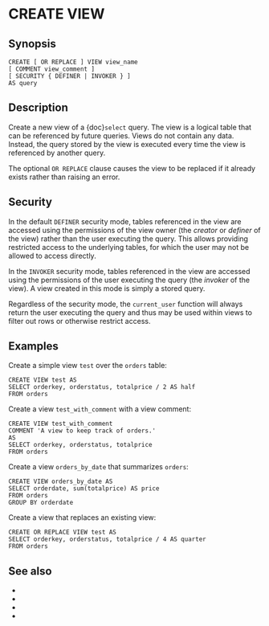 # CREATE VIEW

## Synopsis

```text
CREATE [ OR REPLACE ] VIEW view_name
[ COMMENT view_comment ]
[ SECURITY { DEFINER | INVOKER } ]
AS query
```

## Description

Create a new view of a {doc}`select` query. The view is a logical table
that can be referenced by future queries. Views do not contain any data.
Instead, the query stored by the view is executed every time the view is
referenced by another query.

The optional `OR REPLACE` clause causes the view to be replaced if it
already exists rather than raising an error.

## Security

In the default `DEFINER` security mode, tables referenced in the view
are accessed using the permissions of the view owner (the *creator* or
*definer* of the view) rather than the user executing the query. This
allows providing restricted access to the underlying tables, for which
the user may not be allowed to access directly.

In the `INVOKER` security mode, tables referenced in the view are accessed
using the permissions of the user executing the query (the *invoker* of the view).
A view created in this mode is simply a stored query.

Regardless of the security mode, the `current_user` function will
always return the user executing the query and thus may be used
within views to filter out rows or otherwise restrict access.

## Examples

Create a simple view `test` over the `orders` table:

```
CREATE VIEW test AS
SELECT orderkey, orderstatus, totalprice / 2 AS half
FROM orders
```

Create a view `test_with_comment` with a view comment:

```
CREATE VIEW test_with_comment
COMMENT 'A view to keep track of orders.'
AS
SELECT orderkey, orderstatus, totalprice
FROM orders
```

Create a view `orders_by_date` that summarizes `orders`:

```
CREATE VIEW orders_by_date AS
SELECT orderdate, sum(totalprice) AS price
FROM orders
GROUP BY orderdate
```

Create a view that replaces an existing view:

```
CREATE OR REPLACE VIEW test AS
SELECT orderkey, orderstatus, totalprice / 4 AS quarter
FROM orders
```

## See also

* [](/sql/alter-view)
* [](/sql/drop-view)
* [](/sql/show-create-view)
* [](/sql/show-tables)
